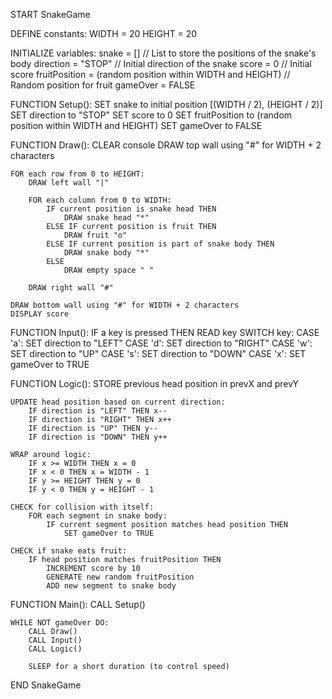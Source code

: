 START SnakeGame

DEFINE constants:
    WIDTH = 20
    HEIGHT = 20

INITIALIZE variables:
    snake = [] // List to store the positions of the snake's body
    direction = "STOP" // Initial direction of the snake
    score = 0 // Initial score
    fruitPosition = (random position within WIDTH and HEIGHT) // Random position for fruit
    gameOver = FALSE

FUNCTION Setup():
    SET snake to initial position [(WIDTH / 2), (HEIGHT / 2)]
    SET direction to "STOP"
    SET score to 0
    SET fruitPosition to (random position within WIDTH and HEIGHT)
    SET gameOver to FALSE

FUNCTION Draw():
    CLEAR console
    DRAW top wall using "#" for WIDTH + 2 characters
    
    FOR each row from 0 to HEIGHT:
        DRAW left wall "|"
        
        FOR each column from 0 to WIDTH:
            IF current position is snake head THEN
                DRAW snake head "*"
            ELSE IF current position is fruit THEN
                DRAW fruit "o"
            ELSE IF current position is part of snake body THEN
                DRAW snake body "*"
            ELSE
                DRAW empty space " "
        
        DRAW right wall "#"
    
    DRAW bottom wall using "#" for WIDTH + 2 characters
    DISPLAY score

FUNCTION Input():
    IF a key is pressed THEN
        READ key
        SWITCH key:
            CASE 'a': SET direction to "LEFT"
            CASE 'd': SET direction to "RIGHT"
            CASE 'w': SET direction to "UP"
            CASE 's': SET direction to "DOWN"
            CASE 'x': SET gameOver to TRUE

FUNCTION Logic():
    STORE previous head position in prevX and prevY
    
    UPDATE head position based on current direction:
        IF direction is "LEFT" THEN x--
        IF direction is "RIGHT" THEN x++
        IF direction is "UP" THEN y--
        IF direction is "DOWN" THEN y++
    
    WRAP around logic:
        IF x >= WIDTH THEN x = 0
        IF x < 0 THEN x = WIDTH - 1
        IF y >= HEIGHT THEN y = 0
        IF y < 0 THEN y = HEIGHT - 1
    
    CHECK for collision with itself:
        FOR each segment in snake body:
            IF current segment position matches head position THEN
                SET gameOver to TRUE
    
    CHECK if snake eats fruit:
        IF head position matches fruitPosition THEN
            INCREMENT score by 10
            GENERATE new random fruitPosition
            ADD new segment to snake body

FUNCTION Main():
    CALL Setup()
    
    WHILE NOT gameOver DO:
        CALL Draw()
        CALL Input()
        CALL Logic()
        
        SLEEP for a short duration (to control speed)

END SnakeGame
